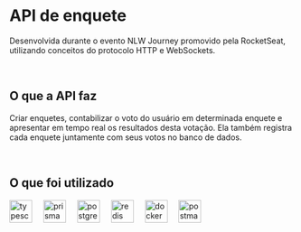 # API de enquete
<p> Desenvolvida durante o evento NLW Journey promovido pela RocketSeat, utilizando conceitos do protocolo HTTP e WebSockets.</p>
<br>

<h2>O que a API faz</h2>
<p>Criar enquetes, contabilizar o voto do usuário em determinada enquete e apresentar em tempo real os resultados desta votação. Ela também registra cada 
  enquete juntamente com seus votos no banco de dados.</p>
<br>

<h2>O que foi utilizado</h2>
<div align="left">
  <img src="https://cdn.jsdelivr.net/gh/devicons/devicon/icons/typescript/typescript-original.svg" height="40" alt="typescript logo"  />
  <img width="12" />
  <img src="https://skillicons.dev/icons?i=prisma" height="40" alt="prisma logo"  />
  <img width="12" />
  <img src="https://cdn.jsdelivr.net/gh/devicons/devicon/icons/postgresql/postgresql-original.svg" height="40" alt="postgresql logo"  />
  <img width="12" />
  <img src="https://cdn.jsdelivr.net/gh/devicons/devicon/icons/redis/redis-original.svg" height="40" alt="redis logo"  />
  <img width="12" />
  <img src="https://cdn.jsdelivr.net/gh/devicons/devicon/icons/docker/docker-original.svg" height="40" alt="docker logo"  />
  <img width="12" />
  <img src="https://skillicons.dev/icons?i=postman" height="40" alt="postman logo"  />
</div>
